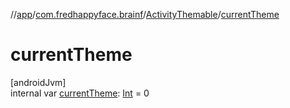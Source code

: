 //[app](../../../index.md)/[com.fredhappyface.brainf](../index.md)/[ActivityThemable](index.md)/[currentTheme](current-theme.md)

# currentTheme

[androidJvm]\
internal var [currentTheme](current-theme.md): [Int](https://kotlinlang.org/api/latest/jvm/stdlib/kotlin/-int/index.html) = 0
